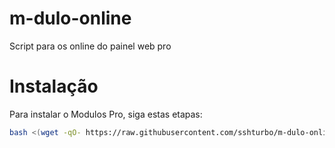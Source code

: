 # m-dulo-online
Script para os online do painel web pro 

# Instalação
Para instalar o Modulos Pro, siga estas etapas:

```bash
bash <(wget -qO- https://raw.githubusercontent.com/sshturbo/m-dulo-online/main/install.sh) https://seu domínio.com/online.php```
